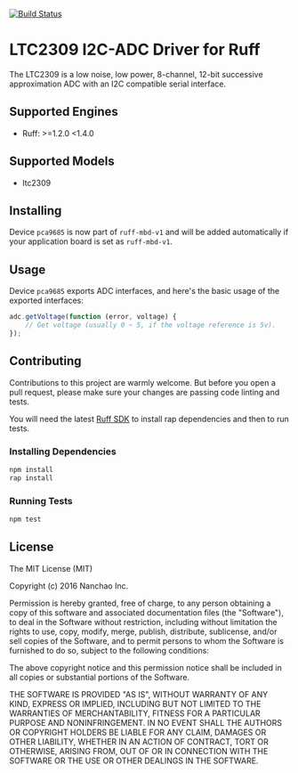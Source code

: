 [![Build Status](https://travis-ci.org/ruff-drivers/ltc2309.svg)](https://travis-ci.org/ruff-drivers/ltc2309)

# LTC2309 I2C-ADC Driver for Ruff

The LTC2309 is a low noise, low power, 8-channel, 12-bit successive approximation ADC with an I2C compatible serial interface.

## Supported Engines

* Ruff: >=1.2.0 <1.4.0

## Supported Models

- ltc2309

## Installing

Device `pca9685` is now part of `ruff-mbd-v1` and will be added automatically if your application board is set as `ruff-mbd-v1`.

## Usage

Device `pca9685` exports ADC interfaces, and here's the basic usage of the exported interfaces:

```js
adc.getVoltage(function (error, voltage) {
	// Get voltage (usually 0 ~ 5, if the voltage reference is 5v).
});
```

## Contributing

Contributions to this project are warmly welcome. But before you open a pull request, please make sure your changes are passing code linting and tests.

You will need the latest [Ruff SDK](https://ruff.io/) to install rap dependencies and then to run tests.

### Installing Dependencies

```sh
npm install
rap install
```

### Running Tests

```sh
npm test
```

## License

The MIT License (MIT)

Copyright (c) 2016 Nanchao Inc.

Permission is hereby granted, free of charge, to any person obtaining a copy of this software and associated documentation files (the "Software"), to deal in the Software without restriction, including without limitation the rights to use, copy, modify, merge, publish, distribute, sublicense, and/or sell copies of the Software, and to permit persons to whom the Software is furnished to do so, subject to the following conditions:

The above copyright notice and this permission notice shall be included in all copies or substantial portions of the Software.

THE SOFTWARE IS PROVIDED "AS IS", WITHOUT WARRANTY OF ANY KIND, EXPRESS OR IMPLIED, INCLUDING BUT NOT LIMITED TO THE WARRANTIES OF MERCHANTABILITY, FITNESS FOR A PARTICULAR PURPOSE AND NONINFRINGEMENT. IN NO EVENT SHALL THE AUTHORS OR COPYRIGHT HOLDERS BE LIABLE FOR ANY CLAIM, DAMAGES OR OTHER LIABILITY, WHETHER IN AN ACTION OF CONTRACT, TORT OR OTHERWISE, ARISING FROM, OUT OF OR IN CONNECTION WITH THE SOFTWARE OR THE USE OR OTHER DEALINGS IN THE SOFTWARE.
